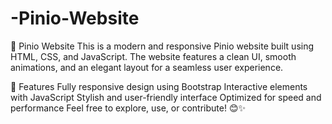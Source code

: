 # -Pinio-Website

🌟 Pinio Website
This is a modern and responsive Pinio website built using HTML, CSS, and JavaScript. The website features a clean UI, smooth animations, and an elegant layout for a seamless user experience.

🚀 Features
Fully responsive design using Bootstrap
Interactive elements with JavaScript
Stylish and user-friendly interface
Optimized for speed and performance
Feel free to explore, use, or contribute! 😊✨
